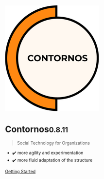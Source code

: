 ![Contornos](../assets/logo.png ':size=220')

# Contornos<small>0.8.11</small>

>  Social Technology for Organizations

- ✔️ more agility and experimentation
- ✔️ more fluid adaptation of the structure
 
[Getting Started](/en/start)
